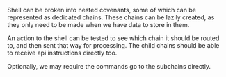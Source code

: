 Shell can be broken into nested covenants, some of which can be represented as dedicated chains.  These chains can be lazily created, as they only need to be made when we have data to store in them.

An action to the shell can be tested to see which chain it should be routed to, and then sent that way for processing.  The child chains should be able to receive api instructions directly too.

Optionally, we may require the commands go to the subchains directly.